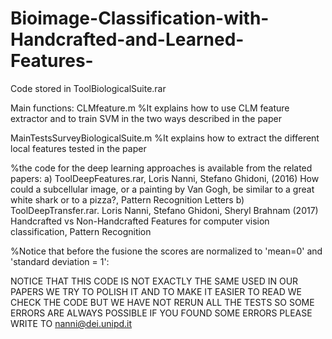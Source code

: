 # Bioimage-Classification-with-Handcrafted-and-Learned-Features-

Code stored in 
ToolBiologicalSuite.rar

Main functions:
CLMfeature.m
%It explains how to use CLM feature extractor and to train SVM in the two ways described in the paper

MainTestsSurveyBiologicalSuite.m
%It explains how to extract the different local features tested in the paper 

%the code for the deep learning approaches is available from the related papers:
a) ToolDeepFeatures.rar, Loris Nanni, Stefano Ghidoni, (2016) How could a subcellular image, or a painting by Van Gogh, be similar to a great white shark or to a pizza?, Pattern Recognition Letters
b) ToolDeepTransfer.rar. Loris Nanni, Stefano Ghidoni, Sheryl Brahnam (2017) Handcrafted vs Non-Handcrafted Features for computer vision classification, Pattern Recognition

%Notice that before the fusione the scores are normalized to 'mean=0' and 'standard deviation = 1':



NOTICE THAT THIS CODE IS NOT EXACTLY THE SAME USED IN OUR PAPERS
WE TRY TO POLISH IT AND TO MAKE IT EASIER TO READ
WE CHECK THE CODE BUT WE HAVE NOT RERUN ALL THE TESTS
SO SOME ERRORS ARE ALWAYS POSSIBLE
IF YOU FOUND SOME ERRORS PLEASE WRITE TO nanni@dei.unipd.it
